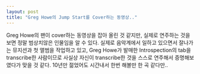 ```yaml
---
layout: post
title: "Greg Howe의 Jump Start를 Cover하는 동영상.."
---
```




Greg Howe의 팬이 cover하는 동영상을 잡아 올린 것 같지만, 실제로 연주하는 것을 보면 정말 범상치않은 인물임을 알 수 있다.
실제로 음악계에서 일하고 있으면서 잘나가는 뮤지션과 첫 앨범을 작업하고 있고, Greg Howe가 발매한 Introspection의 tab을 transcribe한 사람이므로 사실상 자신이 transcribe한 것을 스스로 연주해서 증명해보였다가 맞을 것 같다. 
10년만 젊었어도 시간내서 한번 해볼만 한 곡 같다만..

